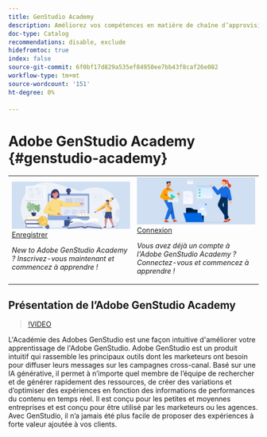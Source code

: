```yaml
---
title: GenStudio Academy
description: Améliorez vos compétences en matière de chaîne d’approvisionnement de contenu avec Adobe GenStudio Academy
doc-type: Catalog
recommendations: disable, exclude
hidefromtoc: true
index: false
source-git-commit: 6f0bf17d829a535ef84950ee7bb43f8caf26e082
workflow-type: tm+mt
source-wordcount: '151'
ht-degree: 0%

---
```



# Adobe GenStudio Academy {#genstudio-academy}

<table>
<tr>
  <td>
    <a href="https://learningmanager.adobe.com/accountiplogin?ipId=16970&amp;accesskey=c4988oojirhb5">
      <img alt="Inscrivez-vous à l’Académie des Adobes GenStudio" src="/help/assets/card-create-assets.png" />
    </a>
    <div>
      <a href="https://learningmanager.adobe.com/accountiplogin?ipId=16970&amp;accesskey=c4988oojirhb5">
    Enregistrer
    </a>
    </div>
    <p>
    <em>New to Adobe GenStudio Academy ? Inscrivez-vous maintenant et commencez à apprendre !</em>
    <p>
  </td>
  <td>
    <a href="https://genstudioacademy.adobelearningmanager.com/">
    <img alt="Connexion à Adobe GenStudio Academy" src="/help/assets/card-manage-content.png" />
    </a>
    <div>
    <a href="https://genstudioacademy.adobelearningmanager.com/">
    Connexion
    </a>
    </div>
    <p>
    <em>Vous avez déjà un compte à l'Adobe GenStudio Academy ? Connectez-vous et commencez à apprendre !</em>
    </p>
  </td>
</tr>
</table>


## Présentation de l’Adobe GenStudio Academy

>[!VIDEO](https://video.tv.adobe.com/v/3434938?autoplay=true&end=replay)

L&#39;Académie des Adobes GenStudio est une façon intuitive d&#39;améliorer votre apprentissage de l&#39;Adobe GenStudio. Adobe GenStudio est un produit intuitif qui rassemble les principaux outils dont les marketeurs ont besoin pour diffuser leurs messages sur les campagnes cross-canal. Basé sur une IA générative, il permet à n’importe quel membre de l’équipe de rechercher et de générer rapidement des ressources, de créer des variations et d’optimiser des expériences en fonction des informations de performances du contenu en temps réel. Il est conçu pour les petites et moyennes entreprises et est conçu pour être utilisé par les marketeurs ou les agences. Avec GenStudio, il n’a jamais été plus facile de proposer des expériences à forte valeur ajoutée à vos clients.
